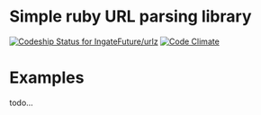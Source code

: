 # Simple ruby URL parsing library
[![Codeship Status for IngateFuture/urlz](https://codeship.com/projects/67b8c2d0-50e9-0134-5875-4efbbc592ce7/status?branch=master)](https://codeship.com/projects/171113)
[![Code Climate](https://codeclimate.com/github/IngateFuture/named_logger/badges/gpa.svg)](https://codeclimate.com/github/IngateFuture/named_logger)

# Examples
todo...
